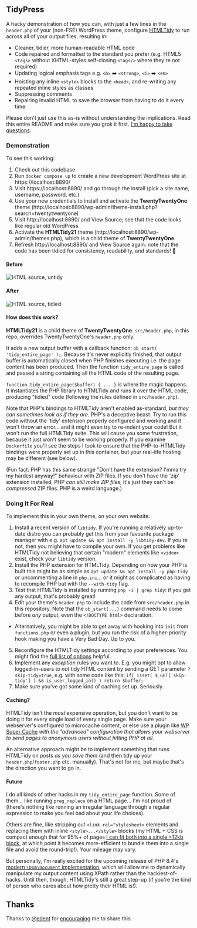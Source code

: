 ## TidyPress

A hacky demonstration of how you can, with just a few lines in the `header.php` of your (non-FSE) WordPress theme,
configure [HTMLTidy](https://www.html-tidy.org/) to run across all of your output files, resulting in:

- Cleaner, tidier, more human-readable HTML code
- Code repaired and formatted to the standard you prefer (e.g. HTML5 `<tags>` without XHTML-styles self-closing `<tags/>` where they're not required)
- Updating logical emphasis tags e.g. `<b>` ➡️ `<strong>`, `<i>` ➡️ `<em>`
- Hoisting any inline `<style>` blocks to the `<head>`, and re-writing any repeated inline styles as classes
- Suppressing comments
- Repairing invalid HTML to save the browser from having to do it every time

Please don't just use this as-is without understanding the implications. Read this entire README and make sure you grok it first. [I'm happy to take questions](https://danq.me/contact/).

### Demonstration

To see this working:

1. Check out this codebase
2. Run `docker compose up` to create a new development WordPress site at https://localhost:8890/
3. Visit https://localhost:8890/ and go through the install (pick a site name, username, password, etc.)
4. Use your new credentials to install and activate the **TwentyTwentyOne** theme (http://localhost:8890/wp-admin/theme-install.php?search=twentytwentyone)
5. Visit http://localhost:8890/ and View Source; see that the code looks like regular old WordPress
6. Activate the **HTMLTidy21** theme (http://localhost:8890/wp-admin/themes.php), which is a child theme of **TwentyTwentyOne**.
7. Refresh http://localhost:8890/ and View Source again: note that the code has been tidied for consistency, readability, and standards! 🎉

#### Before

![HTML source, untidy](https://github.com/user-attachments/assets/fcb66529-7bca-4ddc-b34f-0564068175ea)

#### After

![HTML source, tidied](https://github.com/user-attachments/assets/dd34d8ba-655b-42bf-b470-62117c12b7e8)

#### How does this work?

**HTMLTidy21** is a child theme of **TwentyTwentyOne**. `src/header.php`, in this repo, overrides TwentyTwentyOne's `header.php` only.

It adds a new output buffer with a callback function: `ob_start( 'tidy_entire_page' );`. Because it's never explicitly finished, that output buffer is automatically closed when PHP finishes executing i.e. the page content has been produced. Then the function `tidy_entire_page` is called and passed a string containing all the HTML code of the resulting page.

`function tidy_entire_page($buffer) { ... }` is where the magic happens. It instantiates the PHP library to HTMLTidy and runs it over the HTML code, producing "tidied" code (following the rules defined in `src/header.php`).

Note that PHP's bindings to HTMLTidy aren't enabled as-standard, _but they can sometimes look as if they are_. PHP's a deceptive beast. Try to run this code without the 'tidy' extension properly configured and working and it won't throw an error... and it might even try to re-indent your code! But it won't run the full HTMLTidy suite. This will cause you some frustration, because it just won't seem to be working properly. If you examine `Dockerfile` you'll see the steps I took to ensure that the PHP-to-HTMLTidy bindings were properly set up in this container, but your real-life hosting may be different (see below).

(Fun fact: PHP has this same strange "Don't have the extension? I'mma try my hardest anyway!" behaviour with ZIP files. If you don't have the 'zip' extension installed, PHP _can still make ZIP files_, it's just they can't be _compressed_ ZIP files. PHP is a weird language.)

### Doing It For Real

To implement this in your own theme, on your own website:

1. Install a recent version of `libtidy`. If you're running a relatively up-to-date distro you can probably get this from your favourite package manager with e.g. `apt update && apt install -y libtidy-dev`. If you're not, then you might have to compile your own. If you get problems like HTMLTidy not believing that certain "modern" elements like `<video>` exist, check your `libtidy` version.
2. Install the PHP extension for HTMLTidy. Depending on how your PHP is built this might be as simple as `apt update && apt install -y php-tidy` or uncommenting a line in `php.ini`... or it might as complicated as having to recompile PHP but with the `--with-tidy` flag.
3. Test that HTMLTidy is installed by running `php -i | grep tidy`: if you get any output, that's probably great!
4. Edit your theme's `header.php` to include the code from `src/header.php` in this repository. Note that the `ob_start(...)` command needs to come before _any_ output, even the `<!DOCTYPE html>` declaration.
  - Alternatively, you might be able to get away with hooking into `init` from `functions.php` or even a plugin, but you run the risk of a higher-priority hook making you have a Very Bad Day. Up to you.
5. Reconfigure the HTMLTidy settings according to your preferences. You might find the [full list of options](https://api.html-tidy.org/tidy/quickref_next.html) helpful.
6. Implement any _exception_ rules you want to. E.g. you might opt to allow logged-in-users to _not_ tidy HTML content by sending a GET parameter `?skip-tidy=true`, e.g. with some code like this: `if( isset( $_GET['skip-tidy'] ) && is_user_logged_in() ) return $buffer;`
7. Make sure you've got some kind of caching set up. Seriously.

#### Caching?

HTMLTidy isn't the _most_ expensive operation, but you don't want to be doing it for every single load of every single page. Make sure your webserver's configured to microcache content, or else use a plugin like [WP Super Cache](https://wordpress.org/plugins/wp-super-cache/) _with the "advanced" configuration that allows your webserver to send pages to anonymous users without hitting PHP at all_.

An alternative approach might be to implement something that runs HTMLTidy on posts _as you save them_ (and then tidy up your `header.php`/`footer.php` etc. manually). That's not for me, but maybe that's the direction you want to go in.

#### Future

I do all kinds of other hacks in my `tidy_entire_page` function. Some of them... like running `preg_replace` on a HTML page... I'm not proud of (there's nothing like running an irregular language through a regular expression to make you feel bad about your life choices).

Others are fine, like stripping out `<link rel="stylesheet>` elements and replacing them with inline `<style>...</style>` blocks (my HTML + CSS is compact enough that for 95%+ of pages [I can fit both into a single <12kb block](https://danq.me/2023/11/04/fast-wordpress-the-hard-way/#21658-12kb), at which point it becomes more-efficient to bundle them into a single file and avoid the round-trip!). Your mileage may vary.

But personally, I'm really excited for the upcoming release of PHP 8.4's [modern `\Dom\Document` implementation](https://wiki.php.net/rfc/dom_additions_84), which will allow me to dynamically manipulate my output content using XPath rather than the hackiest-of-hacks. Until then, though, HTMLTidy's still a great step-up (if you're the kind of person who cares about how pretty their HTML is!).

## Thanks

Thanks to [@edent](https://github.com/edent) for [encouraging](https://mastodon.social/@Edent/112871192888419993) me to share this.
